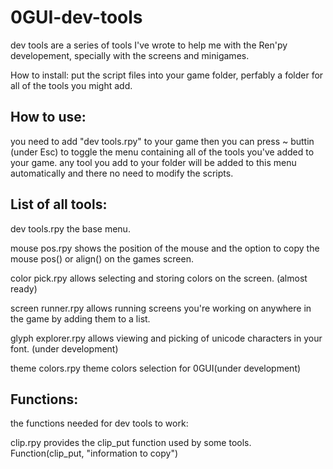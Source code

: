 # 0GUI-dev-tools
dev tools are a series of tools I've wrote to help me with the Ren'py developement, specially with the screens and minigames.

How to install:
  put the script files into your game folder, perfably a folder for all of the tools you might add.
  
## How to use:
  you need to add "dev tools.rpy" to your game then you can press ~ buttin (under Esc) to toggle the menu containing all of the tools you've added to your game.
  any tool you add to your folder will be added to this menu automatically and there no need to modify the scripts.

## List of all tools:

  dev tools.rpy
    the base menu.
    
  mouse pos.rpy
    shows the position of the mouse and the option to copy the mouse pos() or align() on the games screen.
  
  color pick.rpy
    allows selecting and storing colors on the screen. (almost ready)
  
  screen runner.rpy
    allows running screens you're working on anywhere in the game by adding them to a list.
    
  glyph explorer.rpy
    allows viewing and picking of unicode characters in your font. (under development)
  
  theme colors.rpy
    theme colors selection for 0GUI(under development)
  
  
## Functions:
  the functions needed for dev tools to work:
  
  clip.rpy
    provides the clip_put function used by some tools.
    Function(clip_put, "information to copy")
      
  
  
  
